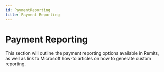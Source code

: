 ```yaml
---
id: PaymentReporting
title: Payment Reporting
---
```


# **Payment Reporting**
This section will outline the payment reporting options available in Remits, as well as link to Microsoft how-to articles on how to generate custom reporting.